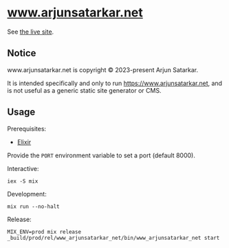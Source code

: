 # www.arjunsatarkar.net

See [the live site](https://www.arjunsatarkar.net/).

## Notice

<span>www</span>.<span>arjunsatarkar</span>.<span>net</span> is copyright © 2023-present Arjun Satarkar.

It is intended specifically and only to run https://www.arjunsatarkar.net, and is not useful as a generic static site generator or CMS.

## Usage

Prerequisites:
- [Elixir](https://elixir-lang.org/)

Provide the `PORT` environment variable to set a port (default 8000).

Interactive:
```
iex -S mix
```

Development:
```
mix run --no-halt
```

Release:
```
MIX_ENV=prod mix release
_build/prod/rel/www_arjunsatarkar_net/bin/www_arjunsatarkar_net start
```
